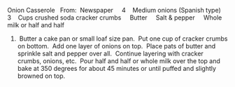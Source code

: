Onion Casserole
 
From:  Newspaper
 
 
4    Medium onions (Spanish type)
3    Cups crushed soda cracker crumbs
    Butter
    Salt & pepper
    Whole milk or half and half
 
 
1.  Butter a cake pan or small loaf size pan.  Put one cup of cracker crumbs on bottom.  Add one layer of onions on top.  Place pats of butter and sprinkle salt and pepper over all.  Continue layering with cracker crumbs, onions, etc.  Pour half and half or whole milk over the top and bake at 350 degrees for about 45 minutes or until puffed and slightly browned on top.
